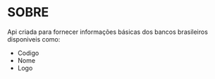 # SOBRE
Api criada para fornecer informações básicas dos bancos brasileiros disponiveis como:
- Codigo
- Nome
- Logo